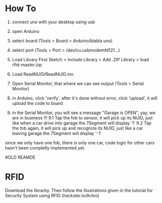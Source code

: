 # How To
1. connect uno with your desktop using usb
2. open Arduino
3. select board (Tools > Board > Arduino/blabla uno)
4. select port (Tools > Port > /dev/cu.usbmodemfd121...)

5. Load Library First
Sketch > Include Library > Add .ZIP Library > load rfid-master.zip
6. Load ReadNUID/ReadNUID.ino

9. Open Serial Monitor, that where we can see output (Tools > Serial Monitor)

8. in Arduino, click 'verify', after it's done without error, click 'upload', it will upload the code to board

9. in the Serial Monitor, you will see a message "Garage is OPEN", yay, we are in business !!! 
9.1 Tap the fob to sensor, it will pick up its NUID, just like when a car drive into garage
the 7Segment will display '1'
9.2 Tap the fob again, it will pick up and recognize its NUID, just like a car leaving garage
the 7Segment will display '-1'

since we only have one fob, there is only one car, code logic for other cars hasn't been completly implemented yet.

#OLD REAMDE 
# RFID
Download the librarby. Then follow the illustrations given in the tutorial for Security System using RFID (hackster.io/Aritro)
